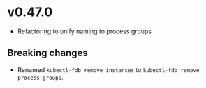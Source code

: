 # v0.47.0

* Refactoring to unify naming to process groups


## Breaking changes

* Renamed `kubectl-fdb remove instances` to `kubectl-fdb remove process-groups`.
